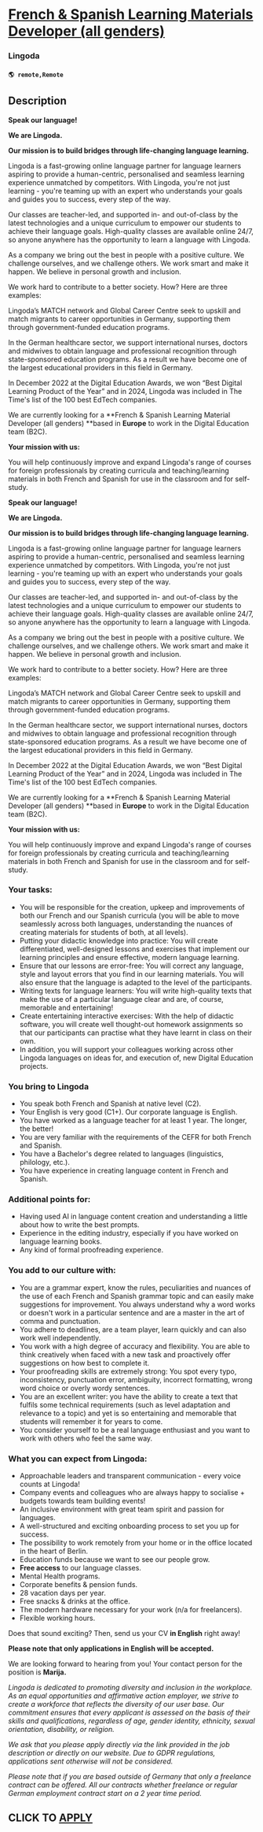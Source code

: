 # [French & Spanish Learning Materials Developer (all genders)](https://www.remotewlb.com/apply/french-spanish-learning-materials-developer-all-genders)  
### Lingoda  
#### `🌎 remote,Remote`  

## Description

 **Speak our language!**

  

 **We are Lingoda.**

  

 **Our mission is to build bridges through life-changing language learning.**

  

Lingoda is a fast-growing online language partner for language learners aspiring to provide a human-centric, personalised and seamless learning experience unmatched by competitors. With Lingoda, you're not just learning - you're teaming up with an expert who understands your goals and guides you to success, every step of the way.

  

Our classes are teacher-led, and supported in- and out-of-class by the latest technologies and a unique curriculum to empower our students to achieve their language goals. High-quality classes are available online 24/7, so anyone anywhere has the opportunity to learn a language with Lingoda.

  

As a company we bring out the best in people with a positive culture. We challenge ourselves, and we challenge others. We work smart and make it happen. We believe in personal growth and inclusion.

  

We work hard to contribute to a better society. How? Here are three examples:

  

Lingoda’s MATCH network and Global Career Centre seek to upskill and match migrants to career opportunities in Germany, supporting them through government-funded education programs.

  

In the German healthcare sector, we support international nurses, doctors and midwives to obtain language and professional recognition through state-sponsored education programs. As a result we have become one of the largest educational providers in this field in Germany.

  

In December 2022 at the Digital Education Awards, we won “Best Digital Learning Product of the Year” and in 2024, Lingoda was included in The Time's list of the 100 best EdTech companies.

  

We are currently looking for a **French & Spanish Learning Material Developer (all genders) **based in **Europe** to work in the Digital Education team (B2C).

  

 **Your mission with us:**

You will help continuously improve and expand Lingoda's range of courses for foreign professionals by creating curricula and teaching/learning materials in both French and Spanish for use in the classroom and for self-study.

  

 **Speak our language!**

  

 **We are Lingoda.**

  

 **Our mission is to build bridges through life-changing language learning.**

  

Lingoda is a fast-growing online language partner for language learners aspiring to provide a human-centric, personalised and seamless learning experience unmatched by competitors. With Lingoda, you're not just learning - you're teaming up with an expert who understands your goals and guides you to success, every step of the way.

  

Our classes are teacher-led, and supported in- and out-of-class by the latest technologies and a unique curriculum to empower our students to achieve their language goals. High-quality classes are available online 24/7, so anyone anywhere has the opportunity to learn a language with Lingoda.

  

As a company we bring out the best in people with a positive culture. We challenge ourselves, and we challenge others. We work smart and make it happen. We believe in personal growth and inclusion.

  

We work hard to contribute to a better society. How? Here are three examples:

  

Lingoda’s MATCH network and Global Career Centre seek to upskill and match migrants to career opportunities in Germany, supporting them through government-funded education programs.

  

In the German healthcare sector, we support international nurses, doctors and midwives to obtain language and professional recognition through state-sponsored education programs. As a result we have become one of the largest educational providers in this field in Germany.

  

In December 2022 at the Digital Education Awards, we won “Best Digital Learning Product of the Year” and in 2024, Lingoda was included in The Time's list of the 100 best EdTech companies.

  

We are currently looking for a **French & Spanish Learning Material Developer (all genders) **based in **Europe** to work in the Digital Education team (B2C).

  

 **Your mission with us:**

You will help continuously improve and expand Lingoda's range of courses for foreign professionals by creating curricula and teaching/learning materials in both French and Spanish for use in the classroom and for self-study.

  

### Your tasks:

* You will be responsible for the creation, upkeep and improvements of both our French and our Spanish curricula (you will be able to move seamlessly across both languages, understanding the nuances of creating materials for students of both, at all levels).
* Putting your didactic knowledge into practice: You will create differentiated, well-designed lessons and exercises that implement our learning principles and ensure effective, modern language learning.
* Ensure that our lessons are error-free: You will correct any language, style and layout errors that you find in our learning materials. You will also ensure that the language is adapted to the level of the participants.
* Writing texts for language learners: You will write high-quality texts that make the use of a particular language clear and are, of course, memorable and entertaining!
* Create entertaining interactive exercises: With the help of didactic software, you will create well thought-out homework assignments so that our participants can practise what they have learnt in class on their own. 
* In addition, you will support your colleagues working across other Lingoda languages on ideas for, and execution of, new Digital Education projects.

  

### You bring to Lingoda

* You speak both French and Spanish at native level (C2).
* Your English is very good (C1+). Our corporate language is English.
* You have worked as a language teacher for at least 1 year. The longer, the better!
* You are very familiar with the requirements of the CEFR for both French and Spanish.
* You have a Bachelor's degree related to languages (linguistics, philology, etc.).
* You have experience in creating language content in French and Spanish.

  

### Additional points for:

* Having used AI in language content creation and understanding a little about how to write the best prompts.
* Experience in the editing industry, especially if you have worked on language learning books.
* Any kind of formal proofreading experience.

  

### You add to our culture with:

* You are a grammar expert, know the rules, peculiarities and nuances of the use of each French and Spanish grammar topic and can easily make suggestions for improvement. You always understand why a word works or doesn't work in a particular sentence and are a master in the art of comma and punctuation. 
* You adhere to deadlines, are a team player, learn quickly and can also work well independently. 
* You work with a high degree of accuracy and flexibility. You are able to think creatively when faced with a new task and proactively offer suggestions on how best to complete it.
* Your proofreading skills are extremely strong: You spot every typo, inconsistency, punctuation error, ambiguity, incorrect formatting, wrong word choice or overly wordy sentences.
* You are an excellent writer: you have the ability to create a text that fulfils some technical requirements (such as level adaptation and relevance to a topic) and yet is so entertaining and memorable that students will remember it for years to come.
* You consider yourself to be a real language enthusiast and you want to work with others who feel the same way.

  

### What you can expect from Lingoda:

* Approachable leaders and transparent communication - every voice counts at Lingoda!
* Company events and colleagues who are always happy to socialise + budgets towards team building events!
* An inclusive environment with great team spirit and passion for languages.
* A well-structured and exciting onboarding process to set you up for success.
* The possibility to work remotely from your home or in the office located in the heart of Berlin.
* Education funds because we want to see our people grow.
*  **Free access** to our language classes.
* Mental Health programs.
* Corporate benefits & pension funds.
* 28 vacation days per year.
* Free snacks & drinks at the office.
* The modern hardware necessary for your work (n/a for freelancers).
* Flexible working hours.

  

Does that sound exciting? Then, send us your CV **in English** right away!

  

**Please note that only applications in English will be accepted.**

  

We are looking forward to hearing from you! Your contact person for the position is **Marija.**

  

 _Lingoda is dedicated to promoting diversity and inclusion in the workplace. As an equal opportunities and affirmative action employer, we strive to create a workforce that reflects the diversity of our user base. Our commitment ensures that every applicant is assessed on the basis of their skills and qualifications, regardless of age, gender identity, ethnicity, sexual orientation, disability, or religion._

  

 _We ask that you please apply directly via the link provided in the job description or directly on our website. Due to GDPR regulations, applications sent otherwise will not be considered._

  

 _Please note that if you are based outside of Germany that only a freelance contract can be offered. All our contracts whether freelance or regular German employment contract start on a 2 year time period._

  
## CLICK TO [APPLY](https://www.remotewlb.com/apply/french-spanish-learning-materials-developer-all-genders)

